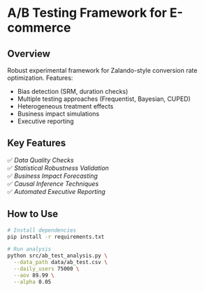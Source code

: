 # A/B Testing Framework for E-commerce

## Overview
Robust experimental framework for Zalando-style conversion rate optimization. Features:
- Bias detection (SRM, duration checks)
- Multiple testing approaches (Frequentist, Bayesian, CUPED)
- Heterogeneous treatment effects
- Business impact simulations
- Executive reporting

## Key Features
✅ _Data Quality Checks_  
✅ _Statistical Robustness Validation_  
✅ _Business Impact Forecasting_  
✅ _Causal Inference Techniques_  
✅ _Automated Executive Reporting_

## How to Use
```bash
# Install dependencies
pip install -r requirements.txt

# Run analysis
python src/ab_test_analysis.py \
  --data_path data/ab_test.csv \
  --daily_users 75000 \
  --aov 89.99 \
  --alpha 0.05